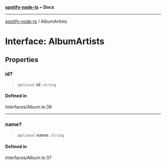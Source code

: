 [**spotify-node-ts**](../README.md) • **Docs**

***

[spotify-node-ts](../README.md) / AlbumArtists

# Interface: AlbumArtists

## Properties

### id?

> `optional` **id**: `string`

#### Defined in

Interfaces/Album.ts:38

***

### name?

> `optional` **name**: `string`

#### Defined in

Interfaces/Album.ts:37
